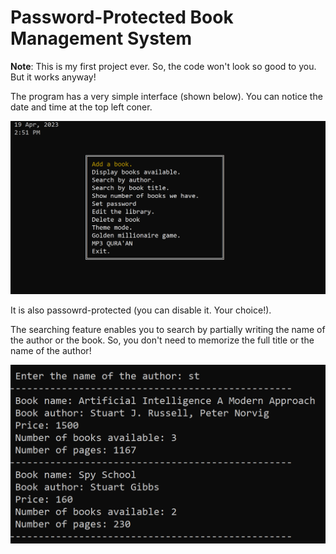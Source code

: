 # Password-Protected Book Management System
**Note**: This is my first project ever. So, the code won't look so good to you. But it works anyway!

The program has a very simple interface (shown below). You can notice the date and time at the top left coner. 

![Interface](https://github.com/AliElneklawy/A-really-big-C-project-/blob/main/doc/interface.PNG)

It is also passowrd-protected (you can disable it. Your choice!).

The searching feature enables you to search by partially writing the name of the author or the book. So, you don't need to memorize the full title or the name of the author!

![searching](https://github.com/AliElneklawy/A-really-big-C-project-/blob/main/doc/searching.PNG)

